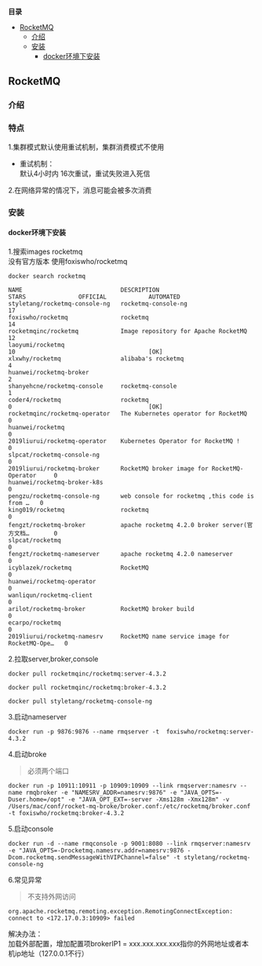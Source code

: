 <!-- START doctoc generated TOC please keep comment here to allow auto update -->
<!-- DON'T EDIT THIS SECTION, INSTEAD RE-RUN doctoc TO UPDATE -->
**目录**

- [RocketMQ](#rocketmq)
  - [介绍](#%E4%BB%8B%E7%BB%8D)
  - [安装](#%E5%AE%89%E8%A3%85)
    - [docker环境下安装](#docker%E7%8E%AF%E5%A2%83%E4%B8%8B%E5%AE%89%E8%A3%85)

<!-- END doctoc generated TOC please keep comment here to allow auto update -->


## RocketMQ



### 介绍

### 特点
1.集群模式默认使用重试机制，集群消费模式不使用

   - 重试机制：  
   默认4小时内 16次重试，重试失败进入死信
   
2.在网络异常的情况下，消息可能会被多次消费
  

### 安装

#### docker环境下安装
1.搜索images rocketmq  
没有官方版本 使用foxiswho/rocketmq
```
docker search rocketmq

NAME                            DESCRIPTION                                     STARS               OFFICIAL            AUTOMATED
styletang/rocketmq-console-ng   rocketmq-console-ng                             17                                      
foxiswho/rocketmq               rocketmq                                        14                                      
rocketmqinc/rocketmq            Image repository for Apache RocketMQ            12                                      
laoyumi/rocketmq                                                                10                                      [OK]
xlxwhy/rocketmq                 alibaba's rocketmq                              4                                       
huanwei/rocketmq-broker                                                         2                                       
shanyehcne/rocketmq-console     rocketmq-console                                1                                       
coder4/rocketmq                 rocketmq                                        0                                       [OK]
rocketmqinc/rocketmq-operator   The Kubernetes operator for RocketMQ            0                                       
huanwei/rocketmq                                                                0                                       
2019liurui/rocketmq-operator    Kubernetes Operator for RocketMQ !              0                                       
slpcat/rocketmq-console-ng                                                      0                                       
2019liurui/rocketmq-broker      RocketMQ broker image for RocketMQ-Operator     0                                       
huanwei/rocketmq-broker-k8s                                                     0                                       
pengzu/rocketmq-console-ng      web console for rocketmq ,this code is from …   0                                       
king019/rocketmq                rocketmq                                        0                                       
fengzt/rocketmq-broker          apache rocketmq 4.2.0 broker server(官方文档…       0                                       
slpcat/rocketmq                                                                 0                                       
fengzt/rocketmq-nameserver      apache rocketmq 4.2.0 nameserver                0                                       
icyblazek/rocketmq              RocketMQ                                        0                                       
huanwei/rocketmq-operator                                                       0                                       
wanliqun/rocketmq-client                                                        0                                       
arilot/rocketmq-broker          RocketMQ broker build                           0                                       
ecarpo/rocketmq                                                                 0                                       
2019liurui/rocketmq-namesrv     RocketMQ name service image for RocketMQ-Ope…   0    
```

2.拉取server,broker,console 

```
docker pull rocketmqinc/rocketmq:server-4.3.2

docker pull rocketmqinc/rocketmq:broker-4.3.2

docker pull styletang/rocketmq-console-ng

```

3.启动nameserver

```
docker run -p 9876:9876 --name rmqserver -t  foxiswho/rocketmq:server-4.3.2
```

4.启动broke
>必须两个端口
```
docker run -p 10911:10911 -p 10909:10909 --link rmqserver:namesrv --name rmqbroker -e "NAMESRV_ADDR=namesrv:9876" -e "JAVA_OPTS=-Duser.home=/opt" -e "JAVA_OPT_EXT=-server -Xms128m -Xmx128m" -v /Users/mac/conf/rocket-mq-broke/broker.conf:/etc/rocketmq/broker.conf -t foxiswho/rocketmq:broker-4.3.2
```

5.启动console
```
docker run -d --name rmqconsole -p 9001:8080 --link rmqserver:namesrv -e "JAVA_OPTS=-Drocketmq.namesrv.addr=namesrv:9876 -Dcom.rocketmq.sendMessageWithVIPChannel=false" -t styletang/rocketmq-console-ng
```

6.常见异常
> 不支持外网访问
```
org.apache.rocketmq.remoting.exception.RemotingConnectException: connect to <172.17.0.3:10909> failed

```

解决办法：  
加载外部配置，增加配置项brokerIP1 = xxx.xxx.xxx.xxx指你的外网地址或者本机ip地址（127.0.0.1不行）


